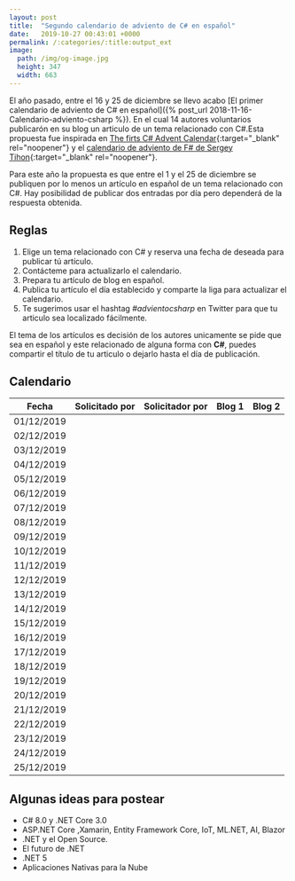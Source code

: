 ```yaml
---
layout: post
title:  "Segundo calendario de adviento de C# en español"
date:   2019-10-27 00:43:01 +0000
permalink: /:categories/:title:output_ext
image:
  path: /img/og-image.jpg
  height: 347
  width: 663
---
```


El año pasado, entre el 16 y 25 de diciembre se llevo acabo [El primer calendario de adviento de C# en español]({% post_url 2018-11-16-Calendario-adviento-csharp %}). En el cual 14 autores voluntarios publicarón en su blog un articulo de un tema relacionado con C#.Esta propuesta fue inspirada en [The firts C# Advent Calendar](https://crosscuttingconcerns.com/The-First-C-Advent-Calendar){:target="_blank" rel="noopener"} y el [calendario de adviento de F# de Sergey Tihon](https://sergeytihon.com/2018/10/22/f-advent-calendar-in-english-2018/){:target="_blank" rel="noopener"}.

Para este año la propuesta es que entre el 1 y el 25 de diciembre se publiquen por lo menos un artículo en español de un tema relacionado con C#. Hay posibilidad de publicar dos entradas por día pero dependerá de la respuesta obtenida.

## Reglas

1. Elige un tema relacionado con C# y reserva una fecha de deseada para publicar tú artículo.
2. Contácteme para actualizarlo el calendario.
3. Prepara tu artículo de blog en español.
4. Publica tu artículo el día establecido y comparte la liga para actualizar el calendario.
5. Te sugerimos usar el hashtag _#advientocsharp_ en Twitter para que tu articulo sea localizado fácilmente.

El tema de los artículos es decisión de los autores unicamente se pide que sea en español y este relacionado de alguna forma con **C#**, puedes compartir el título de tu articulo o dejarlo hasta el día de publicación.

## Calendario

| Fecha         | Solicitado por| Solicitador por |   Blog 1       |  Blog 2 |
| ------------- | ------------- | -------------   |----------------|---------|
|   01/12/2019  |               |                 |                |         |
|   02/12/2019  |               |                 |                |         |
|   03/12/2019  |               |                 |                |         |
|   04/12/2019  |               |                 |                |         |
|   05/12/2019  |               |                 |                |         |
|   06/12/2019  |               |                 |                |         |
|   07/12/2019  |               |                 |                |         |
|   08/12/2019  |               |                 |                |         |
|   09/12/2019  |               |                 |                |         |
|   10/12/2019  |               |                 |                |         |
|   11/12/2019  |               |                 |                |         |
|   12/12/2019  |               |                 |                |         |
|   13/12/2019  |               |                 |                |         |
|   14/12/2019  |               |                 |                |         |
|   15/12/2019  |               |                 |                |         |
|   16/12/2019  |               |                 |                |         |
|   17/12/2019  |               |                 |                |         |
|   18/12/2019  |               |                 |                |         |
|   19/12/2019  |               |                 |                |         |
|   20/12/2019  |               |                 |                |         |
|   21/12/2019  |               |                 |                |         |
|   22/12/2019  |               |                 |                |         |
|   23/12/2019  |               |                 |                |         |
|   24/12/2019  |               |                 |                |         |
|   25/12/2019  |               |                 |                |         |

## Algunas ideas para postear

* C# 8.0 y .NET Core 3.0
* ASP.NET Core ,Xamarin, Entity Framework Core, IoT, ML.NET, AI, Blazor
* .NET y el Open Source.
* El futuro de .NET
* .NET 5
* Aplicaciones Nativas para la Nube

